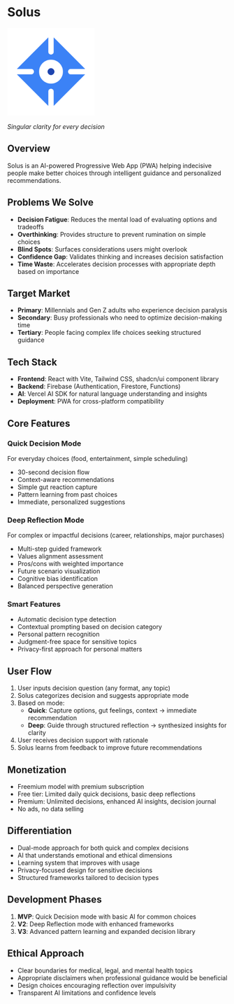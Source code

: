 # Solus

<img src="/Solus/public/favicon.svg" alt="Solus" width="200" height="200">

*Singular clarity for every decision*

## Overview
Solus is an AI-powered Progressive Web App (PWA) helping indecisive people make better choices through intelligent guidance and personalized recommendations.

## Problems We Solve
* **Decision Fatigue**: Reduces the mental load of evaluating options and tradeoffs
* **Overthinking**: Provides structure to prevent rumination on simple choices
* **Blind Spots**: Surfaces considerations users might overlook
* **Confidence Gap**: Validates thinking and increases decision satisfaction
* **Time Waste**: Accelerates decision processes with appropriate depth based on importance

## Target Market
* **Primary**: Millennials and Gen Z adults who experience decision paralysis
* **Secondary**: Busy professionals who need to optimize decision-making time
* **Tertiary**: People facing complex life choices seeking structured guidance

## Tech Stack
* **Frontend**: React with Vite, Tailwind CSS, shadcn/ui component library
* **Backend**: Firebase (Authentication, Firestore, Functions)
* **AI**: Vercel AI SDK for natural language understanding and insights
* **Deployment**: PWA for cross-platform compatibility

## Core Features

### Quick Decision Mode
For everyday choices (food, entertainment, simple scheduling)
* 30-second decision flow
* Context-aware recommendations
* Simple gut reaction capture
* Pattern learning from past choices
* Immediate, personalized suggestions

### Deep Reflection Mode
For complex or impactful decisions (career, relationships, major purchases)
* Multi-step guided framework
* Values alignment assessment
* Pros/cons with weighted importance
* Future scenario visualization
* Cognitive bias identification
* Balanced perspective generation

### Smart Features
* Automatic decision type detection
* Contextual prompting based on decision category
* Personal pattern recognition
* Judgment-free space for sensitive topics
* Privacy-first approach for personal matters

## User Flow
1. User inputs decision question (any format, any topic)
2. Solus categorizes decision and suggests appropriate mode
3. Based on mode:
   * **Quick**: Capture options, gut feelings, context → immediate recommendation
   * **Deep**: Guide through structured reflection → synthesized insights for clarity
4. User receives decision support with rationale
5. Solus learns from feedback to improve future recommendations

## Monetization
* Freemium model with premium subscription
* Free tier: Limited daily quick decisions, basic deep reflections
* Premium: Unlimited decisions, enhanced AI insights, decision journal
* No ads, no data selling

## Differentiation
* Dual-mode approach for both quick and complex decisions
* AI that understands emotional and ethical dimensions
* Learning system that improves with usage
* Privacy-focused design for sensitive decisions
* Structured frameworks tailored to decision types

## Development Phases
1. **MVP**: Quick Decision mode with basic AI for common choices
2. **V2**: Deep Reflection mode with enhanced frameworks
3. **V3**: Advanced pattern learning and expanded decision library

## Ethical Approach
* Clear boundaries for medical, legal, and mental health topics
* Appropriate disclaimers when professional guidance would be beneficial
* Design choices encouraging reflection over impulsivity
* Transparent AI limitations and confidence levels
